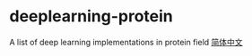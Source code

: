 # deeplearning-protein
A list of deep learning implementations in protein field  [简体中文](README-zh.md)
